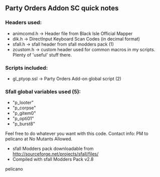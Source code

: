 ## Party Orders Addon SC quick notes

### Headers used:
* animcomd.h -> Header file from Black Isle Official Mapper
* dik.h -> DirectInput Keyboard Scan Codes (in decimal format)
* sfall.h -> sfall header from sfall modders pack (1)
* zcustom.h -> custom header used for common macros in my scripts. Plenty of 'useful' stuff there.

### Scripts included:
* gl_ptyop.ssl -> Party Orders Add-on global script (2)

### Sfall global variables used (5):
* "p_looter"
* "p_corpse"
* "p_gitem0"
* "p_opti01"
* "p_burst8"

Feel free to do whatever you want with this code.
Contact info: PM to pelicano at No Mutants Allowed.

* sfall Modders pack downloadable from http://sourceforge.net/projects/sfall/files/
* Compiled with sfall Modders Pack v2.8

pelicano
